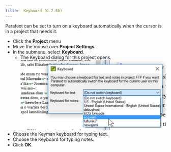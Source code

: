 ```yaml
---
title:  Keyboard (0.2.3b)
---
```

Paratext can be set to turn on a keyboard automatically when the cursor is in a project that needs it.

- Click the **Project** menu
- Move the mouse over **Project Settings**.
- In the submenu, select **Keyboard**.  
  - The Keyboard dialog for this project opens.  
    ![](../media/b0c518a26e09b33ce5e8f3340f9fa7c0.png)  
- Choose the Keyman keyboard for typing text.
- Choose the Keyboard for typing notes.
- Click **OK**.

